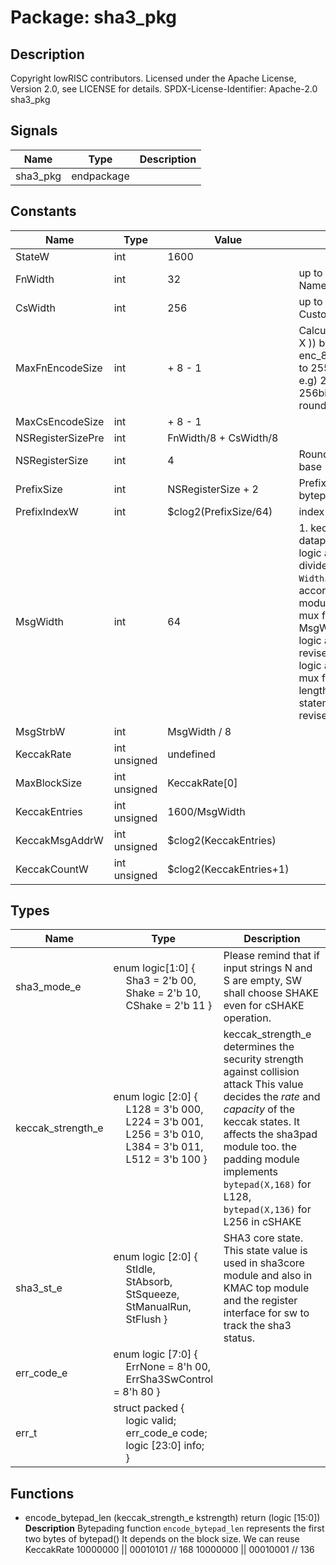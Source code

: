 # Package: sha3_pkg

## Description

Copyright lowRISC contributors.
 Licensed under the Apache License, Version 2.0, see LICENSE for details.
 SPDX-License-Identifier: Apache-2.0
 sha3_pkg
 

## Signals

| Name     | Type       | Description |
| -------- | ---------- | ----------- |
| sha3_pkg | endpackage |             |
## Constants

| Name              | Type         | Value                       | Description                                                                                                                                                                                                                                                                                                                                                                                    |
| ----------------- | ------------ | --------------------------- | ---------------------------------------------------------------------------------------------------------------------------------------------------------------------------------------------------------------------------------------------------------------------------------------------------------------------------------------------------------------------------------------------- |
| StateW            | int          | 1600                        |                                                                                                                                                                                                                                                                                                                                                                                                |
| FnWidth           | int          | 32                          | up to 32bit Function Name                                                                                                                                                                                                                                                                                                                                                                      |
| CsWidth           | int          | 256                         | up to 256bit Customization Input                                                                                                                                                                                                                                                                                                                                                               |
| MaxFnEncodeSize   | int          | + 8 - 1                     | Calculate left_encode(len( X )) bit size. Assume the enc_8(n) is always 1 (up to 255 byte of len(S) size) e.g) 248bit --> two bytes , 256bit --> three bytes round8bit(clog2(X+1))/8                                                                                                                                                                                                           |
| MaxCsEncodeSize   | int          | + 8 - 1                     |                                                                                                                                                                                                                                                                                                                                                                                                |
| NSRegisterSizePre | int          | FnWidth/8       + CsWidth/8 |                                                                                                                                                                                                                                                                                                                                                                                                |
| NSRegisterSize    | int          | 4                           | Round up to 32bit word base                                                                                                                                                                                                                                                                                                                                                                    |
| PrefixSize        | int          | NSRegisterSize + 2          | Prefix represents bytepad(encode_string(N) || encode_string(S), 168 or 136) +2 represents left_encoding(168 or 136) which could be either: 10000000 || 00010101 // 168 10000000 || 00010001 // 136                                                                                                                                                                                             |
| PrefixIndexW      | int          | $clog2(PrefixSize/64)       | index width for `N` and `S`                                                                                                                                                                                                                                                                                                                                                                    |
| MsgWidth          | int          | 64                          | 1. keccak_round logic datapath. Keccak round logic assumes MsgWidth divides 1600 keccak state `Width`. Choose the value accordingly. 2. sha3pad module has fixed width mux for funcpad logic. If MsgWidth is changed, the logic also need to be revised. 3. kmac core logic also has fixed size mux for appeding output length. Revise the case statement to fit into revised MsgWidth value.  |
| MsgStrbW          | int          | MsgWidth / 8                |                                                                                                                                                                                                                                                                                                                                                                                                |
| KeccakRate        | int unsigned | undefined                   |                                                                                                                                                                                                                                                                                                                                                                                                |
| MaxBlockSize      | int unsigned | KeccakRate[0]               |                                                                                                                                                                                                                                                                                                                                                                                                |
| KeccakEntries     | int unsigned | 1600/MsgWidth               |                                                                                                                                                                                                                                                                                                                                                                                                |
| KeccakMsgAddrW    | int unsigned | $clog2(KeccakEntries)       |                                                                                                                                                                                                                                                                                                                                                                                                |
| KeccakCountW      | int unsigned | $clog2(KeccakEntries+1)     |                                                                                                                                                                                                                                                                                                                                                                                                |
## Types

| Name              | Type                                                                                                                                                                                                                                                                                                                                                                                                | Description                                                                                                                                                                                                                                                                     |
| ----------------- | --------------------------------------------------------------------------------------------------------------------------------------------------------------------------------------------------------------------------------------------------------------------------------------------------------------------------------------------------------------------------------------------------- | ------------------------------------------------------------------------------------------------------------------------------------------------------------------------------------------------------------------------------------------------------------------------------- |
| sha3_mode_e       | enum logic[1:0] {<br><span style="padding-left:20px">     Sha3   = 2'b 00,<br><span style="padding-left:20px">     Shake  = 2'b 10,<br><span style="padding-left:20px">     CShake = 2'b 11   }                                                                                                                                                                                                     | Please remind that if input strings N and S are empty, SW shall choose SHAKE even for cSHAKE operation.                                                                                                                                                                         |
| keccak_strength_e | enum logic [2:0] {<br><span style="padding-left:20px">     L128 = 3'b 000,<br><span style="padding-left:20px">      L224 = 3'b 001,<br><span style="padding-left:20px">      L256 = 3'b 010,<br><span style="padding-left:20px">      L384 = 3'b 011,<br><span style="padding-left:20px">      L512 = 3'b 100     }                                                                                 | keccak_strength_e determines the security strength against collision attack This value decides the _rate_ and _capacity_ of the keccak states. It affects the sha3pad module too. the padding module implements `bytepad(X,168)` for L128, `bytepad(X,136)` for L256 in cSHAKE  |
| sha3_st_e         | enum logic [2:0] {<br><span style="padding-left:20px">     StIdle,<br><span style="padding-left:20px">                               StAbsorb,<br><span style="padding-left:20px">                                                                   StSqueeze,<br><span style="padding-left:20px">                     StManualRun,<br><span style="padding-left:20px">                StFlush   } | SHA3 core state. This state value is used in sha3core module and also in KMAC top module and the register interface for sw to track the sha3 status.                                                                                                                            |
| err_code_e        | enum logic [7:0] {<br><span style="padding-left:20px">     ErrNone = 8'h 00,<br><span style="padding-left:20px">                     ErrSha3SwControl = 8'h 80   }                                                                                                                                                                                                                                  |                                                                                                                                                                                                                                                                                 |
| err_t             | struct packed {<br><span style="padding-left:20px">     logic        valid;<br><span style="padding-left:20px">     err_code_e   code;<br><span style="padding-left:20px">      logic [23:0] info;<br><span style="padding-left:20px">    }                                                                                                                                                         |                                                                                                                                                                                                                                                                                 |
## Functions
- encode_bytepad_len <font id="function_arguments">(keccak_strength_e kstrength)</font> <font id="function_return">return (logic [15:0])</font>
**Description**
Bytepading function
`encode_bytepad_len` represents the first two bytes of bytepad()
It depends on the block size. We can reuse KeccakRate
10000000 || 00010101 // 168
10000000 || 00010001 // 136

